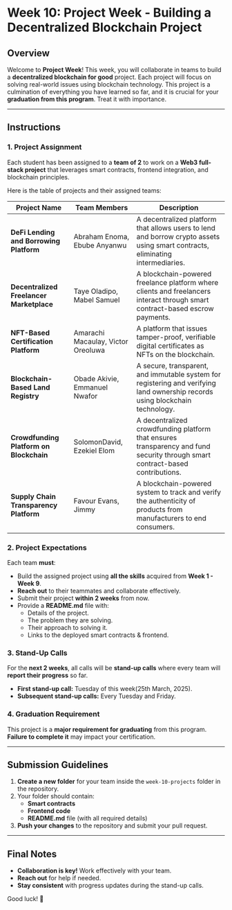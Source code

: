 # Week 10: Project Week - Building a Decentralized Blockchain Project

## Overview
Welcome to **Project Week**! This week, you will collaborate in teams to build a **decentralized blockchain for good** project. Each project will focus on solving real-world issues using blockchain technology. This project is a culmination of everything you have learned so far, and it is crucial for your **graduation from this program**. Treat it with importance.

---

## Instructions

### 1. **Project Assignment**
Each student has been assigned to a **team of 2** to work on a **Web3 full-stack project** that leverages smart contracts, frontend integration, and blockchain principles.

Here is the table of projects and their assigned teams:

| Project Name                          | Team Members           | Description |
|--------------------------------------|----------------------|-------------|
| **DeFi Lending and Borrowing Platform** | Abraham Enoma, Ebube Anyanwu | A decentralized platform that allows users to lend and borrow crypto assets using smart contracts, eliminating intermediaries. |
| **Decentralized Freelancer Marketplace** | Taye Oladipo, Mabel Samuel | A blockchain-powered freelance platform where clients and freelancers interact through smart contract-based escrow payments. |
| **NFT-Based Certification Platform** | Amarachi Macaulay, Victor Oreoluwa | A platform that issues tamper-proof, verifiable digital certificates as NFTs on the blockchain. |
| **Blockchain-Based Land Registry** | Obade Akivie, Emmanuel Nwafor | A secure, transparent, and immutable system for registering and verifying land ownership records using blockchain technology. |
| **Crowdfunding Platform on Blockchain** | SolomonDavid, Ezekiel Elom | A decentralized crowdfunding platform that ensures transparency and fund security through smart contract-based contributions. |
| **Supply Chain Transparency Platform** | Favour Evans, Jimmy | A blockchain-powered system to track and verify the authenticity of products from manufacturers to end consumers. |



### 2. **Project Expectations**
Each team **must**:
- Build the assigned project using **all the skills** acquired from **Week 1 - Week 9**.
- **Reach out** to their teammates and collaborate effectively.
- Submit their project **within 2 weeks** from now.
- Provide a **README.md** file with:
  - Details of the project.
  - The problem they are solving.
  - Their approach to solving it.
  - Links to the deployed smart contracts & frontend.

### 3. **Stand-Up Calls**
For the **next 2 weeks**, all calls will be **stand-up calls** where every team will **report their progress** so far.
- **First stand-up call:** Tuesday of this week(25th March, 2025).
- **Subsequent stand-up calls:** Every Tuesday and Friday.

### 4. **Graduation Requirement**
This project is a **major requirement for graduating** from this program. **Failure to complete it** may impact your certification.

---

## Submission Guidelines
1. **Create a new folder** for your team inside the `week-10-projects` folder in the repository.
2. Your folder should contain:
   - **Smart contracts**
   - **Frontend code**
   - **README.md** file (with all required details)
3. **Push your changes** to the repository and submit your pull request.

---

## Final Notes
- **Collaboration is key!** Work effectively with your team.
- **Reach out** for help if needed.
- **Stay consistent** with progress updates during the stand-up calls.

Good luck! 🚀
